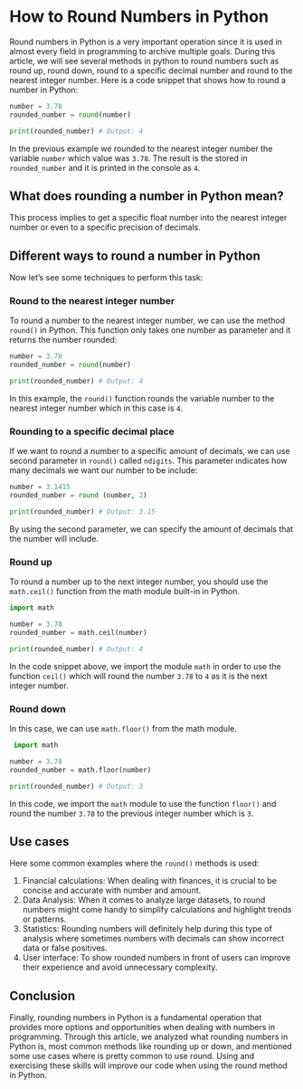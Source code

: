 
# How to Round Numbers in Python

Round numbers in Python is a very important operation since it is used in almost every field in programming to archive multiple goals. During this article, we will see several methods in python to round numbers such as round up, round down, round to a specific decimal number and round to the nearest integer number. Here is a code snippet that shows how to round a number in Python:

```python
number = 3.78
rounded_number = round(number)

print(rounded_number) # Output: 4
```

In the previous example we rounded to the nearest integer number the variable `number` which value was `3.78`. The result is the stored in `rounded_number` and it is printed in the console as `4`.

## What does rounding a number in Python mean?

This process implies to get a specific float number into the nearest integer number or even to a specific precision of decimals.

## Different ways to round a number in Python

Now let’s see some techniques to perform this task:

### Round to the nearest integer number

To round a number to the nearest integer number, we can use the method `round()` in Python. This function only takes one number as parameter and it returns the number rounded:

```python
number = 3.78
rounded_number = round(number)

print(rounded_number) # Output: 4
```

In this example, the `round()` function rounds the variable number to the nearest integer number which in this case is `4`.

### Rounding to a specific decimal place

If we want to round a number to a specific amount of decimals, we can use second parameter in `round()` called `ndigits`. This parameter indicates how many decimals we want our number to be include:

```python
number = 3.1415
rounded_number = round (number, 2)

print(rounded_number) # Output: 3.15
```

By using the second parameter, we can specify the amount of decimals that the number will include.

### Round up

To round a number up to the next integer number, you should use the `math.ceil()` function from the math module built-in in Python.

```python
import math

number = 3.78
rounded_number = math.ceil(number)

print(rounded_number) # Output: 4
```

In the code snippet above, we import the module `math` in order to use the function `ceil()` which will round the number `3.78` to `4` as it is the next integer number.

### Round down

In this case, we can use `math.floor()` from the math module.

```python
 import math

number = 3.78
rounded_number = math.floor(number)

print(rounded_number) # Output: 3
```

In this code, we import the `math` module to use the function `floor()` and round the number `3.78` to the previous integer number which is `3`.

## Use cases

Here some common examples where the `round()` methods is used:

1.	Financial calculations: When dealing with finances, it is crucial to be concise and accurate with number and amount. 
2.	Data Analysis: When it comes to analyze large datasets, to round numbers might come handy to simplify calculations and highlight trends or patterns.
3.	Statistics: Rounding numbers will definitely help during this type of analysis where sometimes numbers with decimals can show incorrect data or false positives.
4.	User interface: To show rounded numbers in front of users can improve their experience and avoid unnecessary complexity.

## Conclusion 

Finally, rounding numbers in Python is a fundamental operation that provides more options and opportunities when dealing with numbers in programming. Through this article, we analyzed what rounding numbers in Python is, most common methods like rounding up or down, and mentioned some use cases where is pretty common to use round. Using and exercising these skills will improve our code when using the round method in Python.
